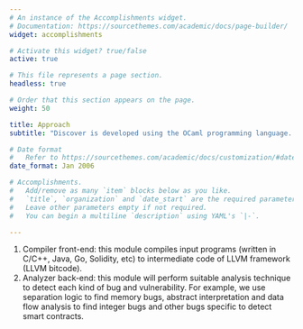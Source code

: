 ```yaml
---
# An instance of the Accomplishments widget.
# Documentation: https://sourcethemes.com/academic/docs/page-builder/
widget: accomplishments

# Activate this widget? true/false
active: true

# This file represents a page section.
headless: true

# Order that this section appears on the page.
weight: 50

title: Approach
subtitle: "Discover is developed using the OCaml programming language. It includes two main parts"

# Date format
#   Refer to https://sourcethemes.com/academic/docs/customization/#date-format
date_format: Jan 2006

# Accomplishments.
#   Add/remove as many `item` blocks below as you like.
#   `title`, `organization` and `date_start` are the required parameters.
#   Leave other parameters empty if not required.
#   You can begin a multiline `description` using YAML's `|-`.

---
```

1. Compiler front-end: this module compiles input programs (written in C/C++, Java, Go, Solidity, etc) to intermediate code of LLVM framework (LLVM bitcode).
2. Analyzer back-end: this module will perform suitable analysis technique to detect each kind of bug and vulnerability. For example, we use separation logic to find memory bugs, abstract interpretation and data flow analysis to find integer bugs and other bugs specific to detect smart contracts.


